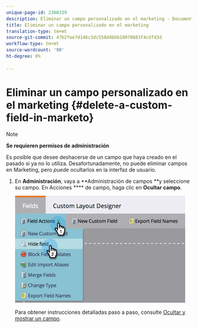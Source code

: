 ```yaml
---
unique-page-id: 2360339
description: Eliminar un campo personalizado en el marketing - Documentos de marketing - Documentación del producto
title: Eliminar un campo personalizado en el marketing
translation-type: tm+mt
source-git-commit: 47b2fee7d146c3dc558d4bbb10070683f4cdfd3d
workflow-type: tm+mt
source-wordcount: '90'
ht-degree: 0%

---
```



# Eliminar un campo personalizado en el marketing {#delete-a-custom-field-in-marketo}

>[!NOTE]
>
>**Se requieren permisos de administración**

Es posible que desee deshacerse de un campo que haya creado en el pasado si ya no lo utiliza. Desafortunadamente, no puede eliminar campos en Marketing, pero *puede* ocultarlos en la interfaz de usuario.

1. En **Administración**, vaya a **Administración de campos **y seleccione su campo. En Acciones **** de campo, haga clic en **Ocultar campo**.

   ![](assets/image2014-9-19-9-3a49-3a10.png)

   Para obtener instrucciones detalladas paso a paso, consulte [Ocultar y mostrar un campo](hide-and-unhide-a-field.md).

